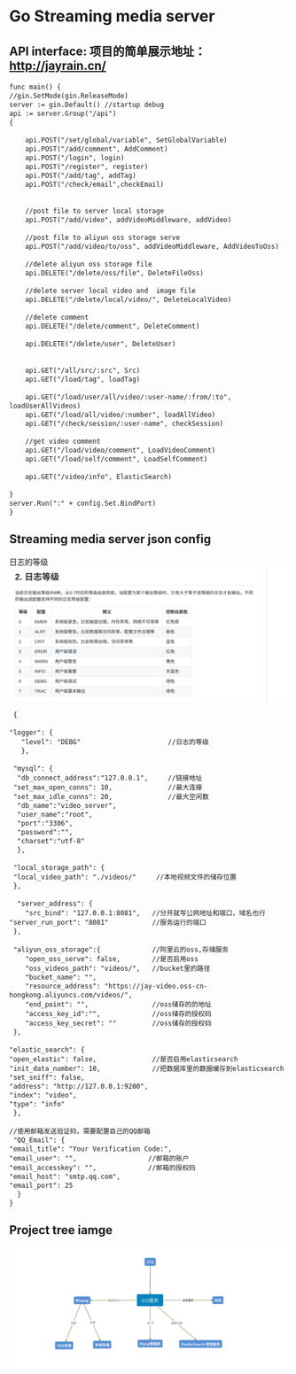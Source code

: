 Go Streaming media server 
=====

API interface: 项目的简单展示地址：http://jayrain.cn/
-----
    func main() {
	//gin.SetMode(gin.ReleaseMode)
	server := gin.Default() //startup debug
	api := server.Group("/api")
	{

		api.POST("/set/global/variable", SetGlobalVariable)
		api.POST("/add/comment", AddComment)
		api.POST("/login", login)
		api.POST("/register", register)
		api.POST("/add/tag", addTag)
		api.POST("/check/email",checkEmail)


		//post file to server local storage
		api.POST("/add/video", addVideoMiddleware, addVideo)

		//post file to aliyun oss storage serve
		api.POST("/add/video/to/oss", addVideoMiddleware, AddVideoToOss)

		//delete aliyun oss storage file
		api.DELETE("/delete/oss/file", DeleteFileOss)
    
		//delete server local video and  image file
		api.DELETE("/delete/local/video/", DeleteLocalVideo)
    
		//delete comment
		api.DELETE("/delete/comment", DeleteComment)
    
		api.DELETE("/delete/user", DeleteUser)


		api.GET("/all/src/:src", Src)
		api.GET("/load/tag", loadTag)

		api.GET("/load/user/all/video/:user-name/:from/:to", loadUserAllVideos)
		api.GET("/load/all/video/:number", loadAllVideo)
		api.GET("/check/session/:user-name", checkSession)

		//get video comment
		api.GET("/load/video/comment", LoadVideoComment)
		api.GET("/load/self/comment", LoadSelfComment)

		api.GET("/video/info", ElasticSearch)

	}
	server.Run(":" + config.Set.BindPort)
    }
    
    
Streaming media server json config 
----

日志的等级
![log_level](https://github.com/jayrain520/golang/blob/master/image/logger.jpg)


     {
  
    "logger": {
       "level": "DEBG"                      //日志的等级
       },
     
     "mysql": {
      "db_connect_address":"127.0.0.1",     //链接地址
     "set_max_open_conns": 10,              //最大连接
     "set_max_idle_conns": 20,              //最大空闲数
      "db_name":"video_server",
      "user_name":"root",
      "port":"3306",
      "password":"",
      "charset":"utf-8"
      },
      
     "local_storage_path": {
     "local_video_path": "./videos/"     //本地视频文件的储存位置
     },

      "server_address": {
        "src_bind": "127.0.0.1:8081",   //分开就写公网地址和端口，域名也行
    "server_run_port": "8081"           //服务运行的端口
     },
      
     "aliyun_oss_storage":{             //阿里云的oss,存储服务
        "open_oss_serve": false,        //是否启用oss
        "oss_videos_path": "videos/",   //bucket里的路径
        "bucket_name": "",
        "resource_address": "https://jay-video.oss-cn-hongkong.aliyuncs.com/videos/",
        "end_point": "",                //oss储存的的地址
        "access_key_id":"",             //oss储存的授权码
        "access_key_secret": ""         //oss储存的授权码
     },
  
    "elastic_search": {
    "open_elastic": false,              //是否启用elasticsearch
    "init_data_number": 10,             //把数据库里的数据缓存到elasticsearch
    "set_sniff": false,
    "address": "http://127.0.0.1:9200",
    "index": "video",
    "type": "info"
     },

	//使用邮箱发送验证码，需要配置自己的QQ邮箱
     "QQ_Email": {
    "email_title": "Your Verification Code:",
    "email_user": "",                  //邮箱的账户
    "email_accesskey": "",             //邮箱的授权码     
    "email_host": "smtp.qq.com",
    "email_port": 25
      }
    }






Project tree iamge
-----
![流程图](https://github.com/jayrain520/golang/blob/master/video_serve/project.png)
